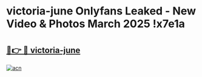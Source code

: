 # victoria-june Onlyfans Leaked - New Video & Photos March 2025 !x7e1a

# <h2><a href="https://n5rog5.iuczelnia.edu.pl?title=victoria-june&ref=x7e1a">🔗👉 🔴 victoria-june</a></h2>

[![acn](https://github.com/user-attachments/assets/0f9c940e-d8b0-45ae-aac7-cd30a18b3e1c)](https://n5rog5.iuczelnia.edu.pl?title=victoria-june&ref=x7e1a)

